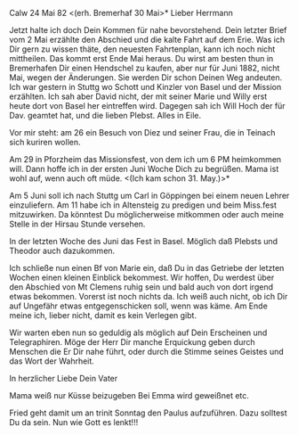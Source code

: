  Calw 24 Mai 82
 <(erh. Bremerhaf 30 Mai>*
Lieber Herrmann

Jetzt halte ich doch Dein Kommen für nahe bevorstehend. Dein letzter Brief vom 2 Mai erzählte den Abschied und die kalte Fahrt auf dem Erie. Was ich Dir gern zu wissen thäte, den neuesten Fahrtenplan, kann ich noch nicht mittheilen. Das kommt erst Ende Mai heraus. Du wirst am besten thun in Bremerhafen Dir einen Hendschel zu kaufen, aber nur für Juni 1882, nicht Mai, wegen der Änderungen. Sie werden Dir schon Deinen Weg andeuten. 
Ich war gestern in Stuttg wo Schott und Kinzler von Basel und der Mission erzählten. Ich sah aber David nicht, der mit seiner Marie und Willy erst heute dort von Basel her eintreffen wird. Dagegen sah ich Will Hoch der für Dav. geamtet hat, und die lieben Plebst. Alles in Eile.

Vor mir steht: am 26 ein Besuch von Diez und seiner Frau, die in Teinach sich kuriren wollen.

Am 29 in Pforzheim das Missionsfest, von dem ich um 6 PM heimkommen will. 
Dann hoffe ich in der ersten Juni Woche Dich zu begrüßen. Mama ist wohl auf, wenn auch oft müde. <(Ich kam schon 31. May.)>*

Am 5 Juni soll ich nach Stuttg um Carl in Göppingen bei einem neuen Lehrer einzuliefern. Am 11 habe ich in Altensteig zu predigen und beim Miss.fest mitzuwirken. Da könntest Du möglicherweise mitkommen oder auch meine Stelle in der Hirsau Stunde versehen.

In der letzten Woche des Juni das Fest in Basel. Möglich daß Plebsts und Theodor auch dazukommen.

Ich schließe nun einen Bf von Marie ein, daß Du in das Getriebe der letzten Wochen einen kleinen Einblick bekommest. Wir hoffen, Du werdest über den Abschied von Mt Clemens ruhig sein und bald auch von dort irgend etwas bekommen. Vorerst ist noch nichts da. Ich weiß auch nicht, ob ich Dir auf Ungefähr etwas entgegenschicken soll, wenn was käme. Am Ende meine ich, lieber nicht, damit es kein Verlegen gibt.

Wir warten eben nun so geduldig als möglich auf Dein Erscheinen und Telegraphiren. Möge der Herr Dir manche Erquickung geben durch Menschen die Er Dir nahe führt, oder durch die Stimme seines Geistes und das Wort der Wahrheit.

In herzlicher Liebe
 Dein Vater

Mama weiß nur Küsse beizugeben Bei Emma wird geweißnet etc.

Fried geht damit um an trinit Sonntag den Paulus aufzuführen. Dazu solltest Du da sein. Nun wie Gott es lenkt!!!
